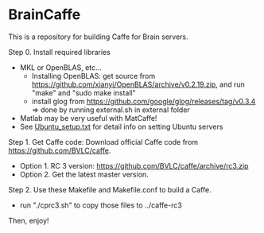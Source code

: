 # BrainCaffe

This is a repository for building Caffe for Brain servers.

Step 0. Install required libraries
  - MKL or OpenBLAS, etc...
    - Installing OpenBLAS: get source from https://github.com/xianyi/OpenBLAS/archive/v0.2.19.zip, and run "make" and "sudo make install"
    - install glog from https://github.com/google/glog/releases/tag/v0.3.4  => done by running external.sh in external folder
  - Matlab may be very useful with MatCaffe!
  - See [Ubuntu_setup.txt](./Ubuntu_setup.txt) for detail info on setting Ubuntu servers

Step 1. Get Caffe code: 
  Download official Caffe code from https://github.com/BVLC/caffe.
  - Option 1. RC 3 version: https://github.com/BVLC/caffe/archive/rc3.zip
  - Option 2. Get the latest master version.

Step 2. Use these Makefile and Makefile.conf to build a Caffe.
  - run "./cprc3.sh" to copy those files to ../caffe-rc3
  
Then, enjoy!
